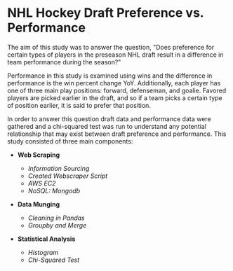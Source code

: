 # NHL Hockey Draft Preference vs. Performance

The aim of this study was to answer the question, "Does preference for certain types of players in the preseason NHL draft result in a difference in team performance during the season?" 

Performance in this study is examined using wins and the difference in performance is the win percent change YoY. Additionally, each player has one of three main play positions: forward, defenseman, and goalie. Favored players are picked earlier in the draft, and so if a team picks a certain type of position earlier, it is said to prefer that position.

In order to answer this question draft data and performance data were gathered and a chi-squared test was run to understand any potential relationship that may exist between draft preference and performance. This study consisted of three main components:

- **Web Scraping**
    - *Information Sourcing*
    - *Created Webscraper Script*
    - *AWS EC2*
    - *NoSQL: Mongodb*

- **Data Munging**
    - *Cleaning in Pandas*
    - *Groupby and Merge*

- **Statistical Analysis**
    - *Histogram*
    - *Chi-Squared Test*




